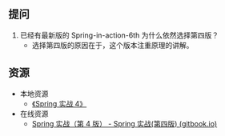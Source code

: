 ## 提问

1. 已经有最新版的 Spring-in-action-6th 为什么依然选择第四版？
	- 选择第四版的原因在于，这个版本注重原理的讲解。
## 资源

- 本地资源
	- [《Spring 实战 4》](resources/spring-in-action-4th-chinese.pdf)
- 在线资源
	- [Spring 实战（第 4 版） - Spring 实战(第四版) (gitbook.io)](https://potoyang.gitbook.io/spring-in-action-v4/)